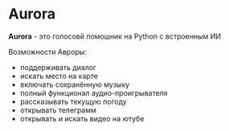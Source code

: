 # Aurora

**Aurora** - это голосовй помошник на Python с встроенным ИИ

Возможности Авроры:
- поддерживать диалог
- искать место на карте
- включать сохранённую музыку 
- полный функционал аудио-проигрывателя
- рассказывать текущую погоду
- открывать телеграмм
- открывать и искать видео на ютубе
